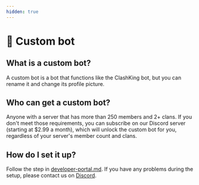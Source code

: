 ```yaml
---
hidden: true
---
```


# 🤖 Custom bot

## What is a custom bot?

A custom bot is a bot that functions like the ClashKing bot, but you can rename it and change its profile picture.



## Who can get a custom bot?

Anyone with a server that has more than 250 members and 2+ clans. If you don't meet those requirements, you can subscribe on our Discord server (starting at $2.99 a month), which will unlock the custom bot for you, regardless of your server's member count and clans.



## **How do I set it up?**

Follow the step in [developer-portal.md](developer-portal.md "mention"). If you have any problems during the setup, please contact us on [Discord](https://invite.clashk.ing/).
